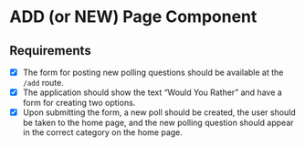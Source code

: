 # ADD (or NEW) Page Component

## Requirements

- [X] The form for posting new polling questions should be available at the `/add` route. 
- [X] The application should show the text “Would You Rather” and have a form for creating two options. 
- [X] Upon submitting the form, a new poll should be created, the user should be taken to the home page, and the new polling question should appear in the correct category on the home page.